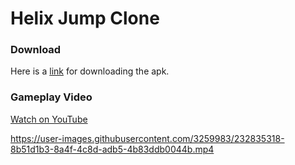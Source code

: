 # Helix Jump Clone

### Download

Here is a [link](https://github.com/ozeecode/helix-jump-clone/releases) for downloading the apk.

### Gameplay Video

[Watch on YouTube](https://www.youtube.com/watch?v=PMVn_0Jngzs)

https://user-images.githubusercontent.com/3259983/232835318-8b51d1b3-8a4f-4c8d-adb5-4b83ddb0044b.mp4

